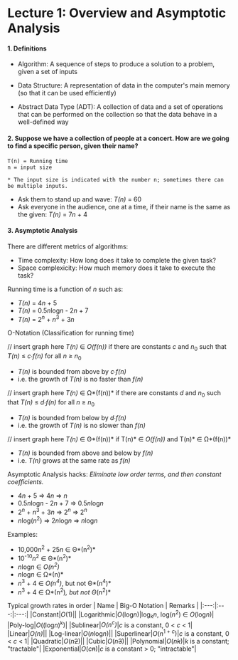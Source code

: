 # Lecture 1: Overview and Asymptotic Analysis

#### 1. Definitions

  * Algorithm: A sequence of steps to produce a solution to a problem, given a set of inputs

  * Data Structure: A representation of data in the computer's main memory (so that it can be used efficiently)

  * Abstract Data Type (ADT): A collection of data and a set of operations that can be performed on the collection so that the data behave in a well-defined way

#### 2. Suppose we have a collection of people at a concert. How are we going to find a specific person, given their name?

```
T(n) = Running time
n = input size

* The input size is indicated with the number n; sometimes there can be multiple inputs.
```

  * Ask them to stand up and wave: *T(n)* = 60
  * Ask everyone in the audience, one at a time, if their name is the same as the given: *T(n)* = 7*n* + 4

#### 3. Asymptotic Analysis

There are different metrics of algorithms:

  * Time complexity: How long does it take to complete the given task?
  * Space complexicity: How much memory does it take to execute the task?

Running time is a function of *n* such as:
  
  * *T(n)* = 4*n* + 5
  * *T(n)* = 0.5*n*log*n* - 2*n* + 7
  * *T(n)* = 2<sup>*n*</sup> + *n*<sup>3</sup> + 3*n*

O-Notation (Classification for running time)

// insert graph here
  *T(n)* ∈ *O(f(n))* if there are constants *c* and *n*<sub>0</sub> such that *T(n)* ≤ *c∙f(n)* for all *n* ≥ *n*<sub>0</sub> 
  * *T(n)* is bounded from above by *c∙f(n)*
  * i.e. the growth of *T(n)* is no faster than *f(n)*

// insert graph here
  *T(n)* ∈ Ω*(f(n))* if there are constants *d* and *n*<sub>0</sub> such that *T(n)* ≤ *d∙f(n)* for all *n* ≥ *n*<sub>0</sub> 
  * *T(n)* is bounded from below by *d∙f(n)*
  * i.e. the growth of *T(n)* is no slower than *f(n)*

// insert graph here
  *T(n)* ∈ Θ*(f(n))* if T(n)* ∈ *O(f(n))* and T(n)* ∈ Ω*(f(n))*
  * *T(n)* is bounded from above and below by *f(n)*
  * i.e. *T(n)* grows at the same rate as *f(n)*

Asymptotic Analysis hacks:
*Eliminate low order terms, and then constant coefficients.*
  
  * 4*n* + 5 ⇒ 4*n* ⇒ *n*
  * 0.5*n*log*n* - 2*n* + 7 ⇒ 0.5*n*log*n*
  * 2<sup>*n*</sup> + *n*<sup>3</sup> + 3*n* ⇒ 2<sup>*n*</sup> ⇒ 2<sup>*n*</sup>
  * *n*log(*n*<sup>2</sup>) ⇒ 2*n*log*n* ⇒ *n*log*n*

Examples:
  * 10,000*n*<sup>2</sup> + 25*n* ∈ Θ*(n<sup>2</sup>)*
  * 10<sup>-10</sup>*n*<sup>2</sup> ∈ Θ*(n<sup>2</sup>)*
  * *n*log*n* ∈ *O(n<sup>2</sup>)*
  * *n*log*n* ∈ Ω*(n)*
  * *n*<sup>3</sup> + 4 ∈ *O(n<sup>4</sup>)*, but not Θ*(n<sup>4</sup>)*
  * *n*<sup>3</sup> + 4 ∈ Ω*(n<sup>2</sup>)*, but not Θ*(n<sup>2</sup>)*

Typical growth rates in order
| Name | Big-O Notation | Remarks |
|:---:|:---:|:---:|
|Constant|*O*(1)||
|Logarithmic|*O*(log*n*)|log<sub>k</sub>*n*, log(*n*<sup>2</sup>) ∈ *O*(log*n*)|
|Poly-log|*O*((log*n*)<sup>k</sup>)|
|Sublinear|*O(n<sup>c</sup>)*|*c* is a constant, 0 < *c* < 1|
|Linear|*O(n)*||
|Log-linear|*O*(*n*log*n*)||
|Superlinear|*O*(*n*<sup>1 + *c*</sup>)|*c* is a constant, 0 < *c* < 1|
|Quadratic|*O*(*n*<s>2</s>)||
|Cubic|*O*(*n*<s>3</s>)||
|Polynomial|*O*(*n*<s>*k*</s>)|*k* is a constant; "tractable"|
|Exponential|*O*(*c*<s>*n*</s>)|*c* is a constant > 0; "intractable"|
